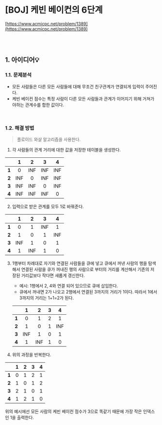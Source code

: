 # [BOJ] 케빈 베이컨의 6단계

[https://www.acmicpc.net/problem/1389](https://www.acmicpc.net/problem/1389)

<br />
<br />

## 1. 아이디어💡

### 1.1. 문제분석

- 모든 사람들은 다른 모든 사람들에 대해 무조건 친구관계가 연결되게 입력이 주어진다.
- 케빈 베이컨 점수는 특정 사람이 다른 모든 사람들과 관계가 이어지기 위해 거쳐가야하는 관계수를 합한 값이다.

<br />

### 1.2. 해결 방법

> 플로이드 와샬 알고리즘을 사용한다.

1. 각 사람들의 관계 거리에 대한 값을 저장한 테이블을 생성한다.

|       | **1** | **2** | **3** | **4** |
|:-----:|:-----:|:-----:|:-----:|:-----:|
| **1** | 0     | INF   | INF   | INF   |
| **2** | INF   | 0     | INF   | INF   |
| **3** | INF   | INF   | 0     | INF   |
| **4** | INF   | INF   | INF   | 0     |

2. 입력으로 받은 관계를 모두 1로 바꿔준다.

|       | **1** | **2** | **3** | **4** |
|:-----:|:-----:|:-----:|:-----:|:-----:|
| **1** | 0     | 1     | INF   | 1     |
| **2** | 1     | 0     | 1     | INF   |
| **3** | INF   | 1     | 0     | 1     |
| **4** | 1     | INF   | 1     | 0     |

3. 1행부터 차례대로 자기와 연결된 사람들을 큐에 넣고 큐에서 꺼낸 사람의 행을 탐색해서 연결된 사람을 큐가 꺼내진 행의 사람으로 부터의 거리를 계산해서 기존의 저장된 거리값보다 작다면 새롭게 갱신한다.
    - 예시: 1행에서 2, 4와 연결 되어 있으므로 큐에 삽입한다.
    - 큐에서 꺼내면 2가 나오고 2행에서 연결된 3까지의 거리가 1이다. 따라서 1에서 3까지의 거리는 1+1=2가 된다.

    |       | **1** | **2** | **3** | **4** |
    |:-----:|:-----:|:-----:|:-----:|:-----:|
    | **1** | 0     | 1     | 2     | 1     |
    | **2** | 1     | 0     | 1     | INF   |
    | **3** | INF   | 1     | 0     | 1     |
    | **4** | 1     | INF   | 1     | 0     |

4. 위의 과정을 반복한다.

|       | **1** | **2** | **3** | **4** |
|:-----:|:-----:|:-----:|:-----:|:-----:|
| **1** | 0     | 1     | 2     | 1     |
| **2** | 1     | 0     | 1     | 2     |
| **3** | 2     | 1     | 0     | 1     |
| **4** | 1     | 2     | 1     | 0     |

위의 예시에선 모든 사람의 케빈 베이컨 점수가 3으로 똑같기 때문에 가장 작은 인덱스인 1을 출력한다.